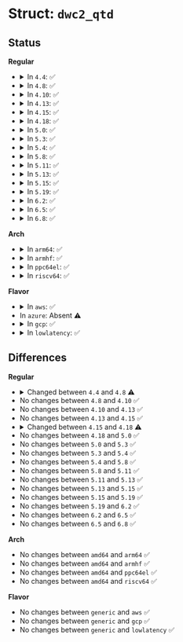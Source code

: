 # Struct: <code>dwc2_qtd</code>

## Status
<b>Regular</b>
<ul>
<li>
<details>
<summary>In <code>4.4</code>: ✅</summary>

```c
struct dwc2_qtd {
    enum dwc2_control_phase control_phase;
    u8 in_process;
    u8 data_toggle;
    u8 complete_split;
    u8 isoc_split_pos;
    u16 isoc_frame_index;
    u16 isoc_split_offset;
    u32 ssplit_out_xfer_count;
    u8 error_count;
    u8 n_desc;
    u16 isoc_frame_index_last;
    struct dwc2_hcd_urb *urb;
    struct dwc2_qh *qh;
    struct list_head qtd_list_entry;
};
```
</details>
</li>
<li>
<details>
<summary>In <code>4.8</code>: ✅</summary>

```c
struct dwc2_qtd {
    enum dwc2_control_phase control_phase;
    u8 in_process;
    u8 data_toggle;
    u8 complete_split;
    u8 isoc_split_pos;
    u16 isoc_frame_index;
    u16 isoc_split_offset;
    u16 isoc_td_last;
    u16 isoc_td_first;
    u32 ssplit_out_xfer_count;
    u8 error_count;
    u8 n_desc;
    u16 isoc_frame_index_last;
    struct dwc2_hcd_urb *urb;
    struct dwc2_qh *qh;
    struct list_head qtd_list_entry;
};
```
</details>
</li>
<li>
<details>
<summary>In <code>4.10</code>: ✅</summary>

```c
struct dwc2_qtd {
    enum dwc2_control_phase control_phase;
    u8 in_process;
    u8 data_toggle;
    u8 complete_split;
    u8 isoc_split_pos;
    u16 isoc_frame_index;
    u16 isoc_split_offset;
    u16 isoc_td_last;
    u16 isoc_td_first;
    u32 ssplit_out_xfer_count;
    u8 error_count;
    u8 n_desc;
    u16 isoc_frame_index_last;
    struct dwc2_hcd_urb *urb;
    struct dwc2_qh *qh;
    struct list_head qtd_list_entry;
};
```
</details>
</li>
<li>
<details>
<summary>In <code>4.13</code>: ✅</summary>

```c
struct dwc2_qtd {
    enum dwc2_control_phase control_phase;
    u8 in_process;
    u8 data_toggle;
    u8 complete_split;
    u8 isoc_split_pos;
    u16 isoc_frame_index;
    u16 isoc_split_offset;
    u16 isoc_td_last;
    u16 isoc_td_first;
    u32 ssplit_out_xfer_count;
    u8 error_count;
    u8 n_desc;
    u16 isoc_frame_index_last;
    struct dwc2_hcd_urb *urb;
    struct dwc2_qh *qh;
    struct list_head qtd_list_entry;
};
```
</details>
</li>
<li>
<details>
<summary>In <code>4.15</code>: ✅</summary>

```c
struct dwc2_qtd {
    enum dwc2_control_phase control_phase;
    u8 in_process;
    u8 data_toggle;
    u8 complete_split;
    u8 isoc_split_pos;
    u16 isoc_frame_index;
    u16 isoc_split_offset;
    u16 isoc_td_last;
    u16 isoc_td_first;
    u32 ssplit_out_xfer_count;
    u8 error_count;
    u8 n_desc;
    u16 isoc_frame_index_last;
    struct dwc2_hcd_urb *urb;
    struct dwc2_qh *qh;
    struct list_head qtd_list_entry;
};
```
</details>
</li>
<li>
<details>
<summary>In <code>4.18</code>: ✅</summary>

```c
struct dwc2_qtd {
    enum dwc2_control_phase control_phase;
    u8 in_process;
    u8 data_toggle;
    u8 complete_split;
    u8 isoc_split_pos;
    u16 isoc_frame_index;
    u16 isoc_split_offset;
    u16 isoc_td_last;
    u16 isoc_td_first;
    u32 ssplit_out_xfer_count;
    u8 error_count;
    u8 n_desc;
    u16 isoc_frame_index_last;
    u16 num_naks;
    struct dwc2_hcd_urb *urb;
    struct dwc2_qh *qh;
    struct list_head qtd_list_entry;
};
```
</details>
</li>
<li>
<details>
<summary>In <code>5.0</code>: ✅</summary>

```c
struct dwc2_qtd {
    enum dwc2_control_phase control_phase;
    u8 in_process;
    u8 data_toggle;
    u8 complete_split;
    u8 isoc_split_pos;
    u16 isoc_frame_index;
    u16 isoc_split_offset;
    u16 isoc_td_last;
    u16 isoc_td_first;
    u32 ssplit_out_xfer_count;
    u8 error_count;
    u8 n_desc;
    u16 isoc_frame_index_last;
    u16 num_naks;
    struct dwc2_hcd_urb *urb;
    struct dwc2_qh *qh;
    struct list_head qtd_list_entry;
};
```
</details>
</li>
<li>
<details>
<summary>In <code>5.3</code>: ✅</summary>

```c
struct dwc2_qtd {
    enum dwc2_control_phase control_phase;
    u8 in_process;
    u8 data_toggle;
    u8 complete_split;
    u8 isoc_split_pos;
    u16 isoc_frame_index;
    u16 isoc_split_offset;
    u16 isoc_td_last;
    u16 isoc_td_first;
    u32 ssplit_out_xfer_count;
    u8 error_count;
    u8 n_desc;
    u16 isoc_frame_index_last;
    u16 num_naks;
    struct dwc2_hcd_urb *urb;
    struct dwc2_qh *qh;
    struct list_head qtd_list_entry;
};
```
</details>
</li>
<li>
<details>
<summary>In <code>5.4</code>: ✅</summary>

```c
struct dwc2_qtd {
    enum dwc2_control_phase control_phase;
    u8 in_process;
    u8 data_toggle;
    u8 complete_split;
    u8 isoc_split_pos;
    u16 isoc_frame_index;
    u16 isoc_split_offset;
    u16 isoc_td_last;
    u16 isoc_td_first;
    u32 ssplit_out_xfer_count;
    u8 error_count;
    u8 n_desc;
    u16 isoc_frame_index_last;
    u16 num_naks;
    struct dwc2_hcd_urb *urb;
    struct dwc2_qh *qh;
    struct list_head qtd_list_entry;
};
```
</details>
</li>
<li>
<details>
<summary>In <code>5.8</code>: ✅</summary>

```c
struct dwc2_qtd {
    enum dwc2_control_phase control_phase;
    u8 in_process;
    u8 data_toggle;
    u8 complete_split;
    u8 isoc_split_pos;
    u16 isoc_frame_index;
    u16 isoc_split_offset;
    u16 isoc_td_last;
    u16 isoc_td_first;
    u32 ssplit_out_xfer_count;
    u8 error_count;
    u8 n_desc;
    u16 isoc_frame_index_last;
    u16 num_naks;
    struct dwc2_hcd_urb *urb;
    struct dwc2_qh *qh;
    struct list_head qtd_list_entry;
};
```
</details>
</li>
<li>
<details>
<summary>In <code>5.11</code>: ✅</summary>

```c
struct dwc2_qtd {
    enum dwc2_control_phase control_phase;
    u8 in_process;
    u8 data_toggle;
    u8 complete_split;
    u8 isoc_split_pos;
    u16 isoc_frame_index;
    u16 isoc_split_offset;
    u16 isoc_td_last;
    u16 isoc_td_first;
    u32 ssplit_out_xfer_count;
    u8 error_count;
    u8 n_desc;
    u16 isoc_frame_index_last;
    u16 num_naks;
    struct dwc2_hcd_urb *urb;
    struct dwc2_qh *qh;
    struct list_head qtd_list_entry;
};
```
</details>
</li>
<li>
<details>
<summary>In <code>5.13</code>: ✅</summary>

```c
struct dwc2_qtd {
    enum dwc2_control_phase control_phase;
    u8 in_process;
    u8 data_toggle;
    u8 complete_split;
    u8 isoc_split_pos;
    u16 isoc_frame_index;
    u16 isoc_split_offset;
    u16 isoc_td_last;
    u16 isoc_td_first;
    u32 ssplit_out_xfer_count;
    u8 error_count;
    u8 n_desc;
    u16 isoc_frame_index_last;
    u16 num_naks;
    struct dwc2_hcd_urb *urb;
    struct dwc2_qh *qh;
    struct list_head qtd_list_entry;
};
```
</details>
</li>
<li>
<details>
<summary>In <code>5.15</code>: ✅</summary>

```c
struct dwc2_qtd {
    enum dwc2_control_phase control_phase;
    u8 in_process;
    u8 data_toggle;
    u8 complete_split;
    u8 isoc_split_pos;
    u16 isoc_frame_index;
    u16 isoc_split_offset;
    u16 isoc_td_last;
    u16 isoc_td_first;
    u32 ssplit_out_xfer_count;
    u8 error_count;
    u8 n_desc;
    u16 isoc_frame_index_last;
    u16 num_naks;
    struct dwc2_hcd_urb *urb;
    struct dwc2_qh *qh;
    struct list_head qtd_list_entry;
};
```
</details>
</li>
<li>
<details>
<summary>In <code>5.19</code>: ✅</summary>

```c
struct dwc2_qtd {
    enum dwc2_control_phase control_phase;
    u8 in_process;
    u8 data_toggle;
    u8 complete_split;
    u8 isoc_split_pos;
    u16 isoc_frame_index;
    u16 isoc_split_offset;
    u16 isoc_td_last;
    u16 isoc_td_first;
    u32 ssplit_out_xfer_count;
    u8 error_count;
    u8 n_desc;
    u16 isoc_frame_index_last;
    u16 num_naks;
    struct dwc2_hcd_urb *urb;
    struct dwc2_qh *qh;
    struct list_head qtd_list_entry;
};
```
</details>
</li>
<li>
<details>
<summary>In <code>6.2</code>: ✅</summary>

```c
struct dwc2_qtd {
    enum dwc2_control_phase control_phase;
    u8 in_process;
    u8 data_toggle;
    u8 complete_split;
    u8 isoc_split_pos;
    u16 isoc_frame_index;
    u16 isoc_split_offset;
    u16 isoc_td_last;
    u16 isoc_td_first;
    u32 ssplit_out_xfer_count;
    u8 error_count;
    u8 n_desc;
    u16 isoc_frame_index_last;
    u16 num_naks;
    struct dwc2_hcd_urb *urb;
    struct dwc2_qh *qh;
    struct list_head qtd_list_entry;
};
```
</details>
</li>
<li>
<details>
<summary>In <code>6.5</code>: ✅</summary>

```c
struct dwc2_qtd {
    enum dwc2_control_phase control_phase;
    u8 in_process;
    u8 data_toggle;
    u8 complete_split;
    u8 isoc_split_pos;
    u16 isoc_frame_index;
    u16 isoc_split_offset;
    u16 isoc_td_last;
    u16 isoc_td_first;
    u32 ssplit_out_xfer_count;
    u8 error_count;
    u8 n_desc;
    u16 isoc_frame_index_last;
    u16 num_naks;
    struct dwc2_hcd_urb *urb;
    struct dwc2_qh *qh;
    struct list_head qtd_list_entry;
};
```
</details>
</li>
<li>
<details>
<summary>In <code>6.8</code>: ✅</summary>

```c
struct dwc2_qtd {
    enum dwc2_control_phase control_phase;
    u8 in_process;
    u8 data_toggle;
    u8 complete_split;
    u8 isoc_split_pos;
    u16 isoc_frame_index;
    u16 isoc_split_offset;
    u16 isoc_td_last;
    u16 isoc_td_first;
    u32 ssplit_out_xfer_count;
    u8 error_count;
    u8 n_desc;
    u16 isoc_frame_index_last;
    u16 num_naks;
    struct dwc2_hcd_urb *urb;
    struct dwc2_qh *qh;
    struct list_head qtd_list_entry;
};
```
</details>
</li>
</ul>
<b>Arch</b>
<ul>
<li>
<details>
<summary>In <code>arm64</code>: ✅</summary>

```c
struct dwc2_qtd {
    enum dwc2_control_phase control_phase;
    u8 in_process;
    u8 data_toggle;
    u8 complete_split;
    u8 isoc_split_pos;
    u16 isoc_frame_index;
    u16 isoc_split_offset;
    u16 isoc_td_last;
    u16 isoc_td_first;
    u32 ssplit_out_xfer_count;
    u8 error_count;
    u8 n_desc;
    u16 isoc_frame_index_last;
    u16 num_naks;
    struct dwc2_hcd_urb *urb;
    struct dwc2_qh *qh;
    struct list_head qtd_list_entry;
};
```
</details>
</li>
<li>
<details>
<summary>In <code>armhf</code>: ✅</summary>

```c
struct dwc2_qtd {
    enum dwc2_control_phase control_phase;
    u8 in_process;
    u8 data_toggle;
    u8 complete_split;
    u8 isoc_split_pos;
    u16 isoc_frame_index;
    u16 isoc_split_offset;
    u16 isoc_td_last;
    u16 isoc_td_first;
    u32 ssplit_out_xfer_count;
    u8 error_count;
    u8 n_desc;
    u16 isoc_frame_index_last;
    u16 num_naks;
    struct dwc2_hcd_urb *urb;
    struct dwc2_qh *qh;
    struct list_head qtd_list_entry;
};
```
</details>
</li>
<li>
<details>
<summary>In <code>ppc64el</code>: ✅</summary>

```c
struct dwc2_qtd {
    enum dwc2_control_phase control_phase;
    u8 in_process;
    u8 data_toggle;
    u8 complete_split;
    u8 isoc_split_pos;
    u16 isoc_frame_index;
    u16 isoc_split_offset;
    u16 isoc_td_last;
    u16 isoc_td_first;
    u32 ssplit_out_xfer_count;
    u8 error_count;
    u8 n_desc;
    u16 isoc_frame_index_last;
    u16 num_naks;
    struct dwc2_hcd_urb *urb;
    struct dwc2_qh *qh;
    struct list_head qtd_list_entry;
};
```
</details>
</li>
<li>
<details>
<summary>In <code>riscv64</code>: ✅</summary>

```c
struct dwc2_qtd {
    enum dwc2_control_phase control_phase;
    u8 in_process;
    u8 data_toggle;
    u8 complete_split;
    u8 isoc_split_pos;
    u16 isoc_frame_index;
    u16 isoc_split_offset;
    u16 isoc_td_last;
    u16 isoc_td_first;
    u32 ssplit_out_xfer_count;
    u8 error_count;
    u8 n_desc;
    u16 isoc_frame_index_last;
    u16 num_naks;
    struct dwc2_hcd_urb *urb;
    struct dwc2_qh *qh;
    struct list_head qtd_list_entry;
};
```
</details>
</li>
</ul>
<b>Flavor</b>
<ul>
<li>
<details>
<summary>In <code>aws</code>: ✅</summary>

```c
struct dwc2_qtd {
    enum dwc2_control_phase control_phase;
    u8 in_process;
    u8 data_toggle;
    u8 complete_split;
    u8 isoc_split_pos;
    u16 isoc_frame_index;
    u16 isoc_split_offset;
    u16 isoc_td_last;
    u16 isoc_td_first;
    u32 ssplit_out_xfer_count;
    u8 error_count;
    u8 n_desc;
    u16 isoc_frame_index_last;
    u16 num_naks;
    struct dwc2_hcd_urb *urb;
    struct dwc2_qh *qh;
    struct list_head qtd_list_entry;
};
```
</details>
</li>
<li>
In <code>azure</code>: Absent ⚠️
</li>
<li>
<details>
<summary>In <code>gcp</code>: ✅</summary>

```c
struct dwc2_qtd {
    enum dwc2_control_phase control_phase;
    u8 in_process;
    u8 data_toggle;
    u8 complete_split;
    u8 isoc_split_pos;
    u16 isoc_frame_index;
    u16 isoc_split_offset;
    u16 isoc_td_last;
    u16 isoc_td_first;
    u32 ssplit_out_xfer_count;
    u8 error_count;
    u8 n_desc;
    u16 isoc_frame_index_last;
    u16 num_naks;
    struct dwc2_hcd_urb *urb;
    struct dwc2_qh *qh;
    struct list_head qtd_list_entry;
};
```
</details>
</li>
<li>
<details>
<summary>In <code>lowlatency</code>: ✅</summary>

```c
struct dwc2_qtd {
    enum dwc2_control_phase control_phase;
    u8 in_process;
    u8 data_toggle;
    u8 complete_split;
    u8 isoc_split_pos;
    u16 isoc_frame_index;
    u16 isoc_split_offset;
    u16 isoc_td_last;
    u16 isoc_td_first;
    u32 ssplit_out_xfer_count;
    u8 error_count;
    u8 n_desc;
    u16 isoc_frame_index_last;
    u16 num_naks;
    struct dwc2_hcd_urb *urb;
    struct dwc2_qh *qh;
    struct list_head qtd_list_entry;
};
```
</details>
</li>
</ul>

## Differences
<b>Regular</b>
<ul>
<li>
<details>
<summary>Changed between <code>4.4</code> and <code>4.8</code> ⚠️</summary>
<ul>
<li>
<b>Field added. </b>
<code>u16 isoc_td_last</code>
</li>
<li>
<b>Field added. </b>
<code>u16 isoc_td_first</code>
</li>
</ul>
</details>
</li>
<li>
No changes between <code>4.8</code> and <code>4.10</code> ✅
</li>
<li>
No changes between <code>4.10</code> and <code>4.13</code> ✅
</li>
<li>
No changes between <code>4.13</code> and <code>4.15</code> ✅
</li>
<li>
<details>
<summary>Changed between <code>4.15</code> and <code>4.18</code> ⚠️</summary>
<ul>
<li>
<b>Field added. </b>
<code>u16 num_naks</code>
</li>
</ul>
</details>
</li>
<li>
No changes between <code>4.18</code> and <code>5.0</code> ✅
</li>
<li>
No changes between <code>5.0</code> and <code>5.3</code> ✅
</li>
<li>
No changes between <code>5.3</code> and <code>5.4</code> ✅
</li>
<li>
No changes between <code>5.4</code> and <code>5.8</code> ✅
</li>
<li>
No changes between <code>5.8</code> and <code>5.11</code> ✅
</li>
<li>
No changes between <code>5.11</code> and <code>5.13</code> ✅
</li>
<li>
No changes between <code>5.13</code> and <code>5.15</code> ✅
</li>
<li>
No changes between <code>5.15</code> and <code>5.19</code> ✅
</li>
<li>
No changes between <code>5.19</code> and <code>6.2</code> ✅
</li>
<li>
No changes between <code>6.2</code> and <code>6.5</code> ✅
</li>
<li>
No changes between <code>6.5</code> and <code>6.8</code> ✅
</li>
</ul>
<b>Arch</b>
<ul>
<li>
No changes between <code>amd64</code> and <code>arm64</code> ✅
</li>
<li>
No changes between <code>amd64</code> and <code>armhf</code> ✅
</li>
<li>
No changes between <code>amd64</code> and <code>ppc64el</code> ✅
</li>
<li>
No changes between <code>amd64</code> and <code>riscv64</code> ✅
</li>
</ul>
<b>Flavor</b>
<ul>
<li>
No changes between <code>generic</code> and <code>aws</code> ✅
</li>
<li>
No changes between <code>generic</code> and <code>gcp</code> ✅
</li>
<li>
No changes between <code>generic</code> and <code>lowlatency</code> ✅
</li>
</ul>

